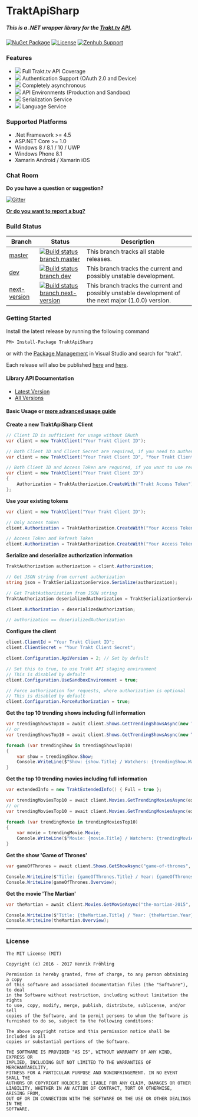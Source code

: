 TraktApiSharp
===
##### This is a .NET wrapper library for the [Trakt.tv](https://trakt.tv/) [API](http://docs.trakt.apiary.io/#).

[![NuGet Package](https://img.shields.io/badge/NuGet-v0.9.0-brightgreen.svg?style=flat)](https://www.nuget.org/packages/TraktApiSharp)
[![License](https://img.shields.io/badge/License-MIT-blue.svg?style=flat)](https://opensource.org/licenses/MIT)
[![Zenhub Support](https://raw.githubusercontent.com/ZenHubIO/support/master/zenhub-badge.png)](https://www.zenhub.com/)

### Features
- ![](https://raw.githubusercontent.com/henrikfroehling/TraktApiSharp/dev/.github/full-support.png) Full Trakt.tv API Coverage
- ![](https://raw.githubusercontent.com/henrikfroehling/TraktApiSharp/dev/.github/authentication.png) Authentication Support (OAuth 2.0 and Device)
- ![](https://raw.githubusercontent.com/henrikfroehling/TraktApiSharp/dev/.github/async.png) Completely asynchronous
- ![](https://raw.githubusercontent.com/henrikfroehling/TraktApiSharp/dev/.github/environments.png) API Environments (Production and Sandbox)
- ![](https://raw.githubusercontent.com/henrikfroehling/TraktApiSharp/dev/.github/serialization.png) Serialization Service
- ![](https://raw.githubusercontent.com/henrikfroehling/TraktApiSharp/dev/.github/language-service.png) Language Service

### Supported Platforms
- .Net Framework >= 4.5
- ASP.NET Core >= 1.0
- Windows 8 / 8.1 / 10 / UWP
- Windows Phone 8.1
- Xamarin Android / Xamarin iOS

### Chat Room

**Do you have a question or suggestion?**

[![Gitter](https://badges.gitter.im/traktapisharp/Lobby.svg)](https://gitter.im/traktapisharp/Lobby?utm_source=badge&utm_medium=badge&utm_campaign=pr-badge)

**[Or do you want to report a bug?](https://github.com/henrikfroehling/TraktApiSharp/issues)**

### Build Status
| Branch | Status | Description |
|---|---|---|
| [master](https://github.com/henrikfroehling/TraktApiSharp/tree/master) | [![Build status branch master](https://ci.appveyor.com/api/projects/status/03n3og01n67yef7n/branch/master?svg=true&passingText=master%20-%20passing&pendingText=master%20-%20pending&failingText=master%20-%20failing)](https://ci.appveyor.com/project/henrikfroehling/traktapisharp/branch/master) | This branch tracks all stable releases. |
| [dev](https://github.com/henrikfroehling/TraktApiSharp/tree/dev) | [![Build status branch dev](https://ci.appveyor.com/api/projects/status/03n3og01n67yef7n/branch/dev?svg=true&passingText=dev%20-%20passing&pendingText=dev%20-%20pending&failingText=dev%20-%20failing)](https://ci.appveyor.com/project/henrikfroehling/traktapisharp/branch/dev) | This branch tracks the current and possibly unstable development. |
| [next-version](https://github.com/henrikfroehling/TraktApiSharp) | [![Build status branch next-version](https://ci.appveyor.com/api/projects/status/03n3og01n67yef7n/branch/next-version?svg=true&passingText=next-version%20-%20passing&pendingText=next-version%20-%20pending&failingText=next-version%20-%20failing)](https://ci.appveyor.com/project/henrikfroehling/traktapisharp/branch/next-version) | This branch tracks the current and possibly unstable development of the next major (1.0.0) version. |

### Getting Started

Install the latest release by running the following command
```ps
PM> Install-Package TraktApiSharp
```
or with the [Package Management](https://docs.nuget.org/consume/package-manager-dialog) in Visual Studio and search for "trakt".

Each release will also be published [here](https://henrikfroehling.github.io/TraktApiSharp/downloads/) and [here](https://github.com/henrikfroehling/TraktApiSharp/releases).

#### Library API Documentation
- [Latest Version](https://henrikfroehling.github.io/TraktApiSharp/apidoc/v0.9.0/)
- [All Versions](https://henrikfroehling.github.io/TraktApiSharp/apidoc/)

#### Basic Usage or [more advanced usage guide](https://henrikfroehling.github.io/TraktApiSharp/guide/)

**Create a new TraktApiSharp Client**
```csharp
// Client ID is sufficient for usage without OAuth
var client = new TraktClient("Your Trakt Client ID");

// Both Client ID and Client Secret are required, if you need to authenticate your application
var client = new TraktClient("Your Trakt Client ID", "Your Trakt Client Secret");

// Both Client ID and Access Token are required, if you want to use requests, that require authorization
var client = new TraktClient("Your Trakt Client ID")
{
    Authorization = TraktAuthorization.CreateWith("Trakt Access Token")
};
```

**Use your existing tokens**
```csharp
var client = new TraktClient("Your Trakt Client ID");

// Only access token
client.Authorization = TraktAuthorization.CreateWith("Your Access Token");

// Access Token and Refresh Token
client.Authorization = TraktAuthorization.CreateWith("Your Access Token", "Your Refresh Token");
```

**Serialize and deserialize authorization information**
```csharp
TraktAuthorization authorization = client.Authorization;

// Get JSON string from current authorization
string json = TraktSerializationService.Serialize(authorization);

// Get TraktAuthorization from JSON string
TraktAuthorization deserializedAuthorization = TraktSerializationService.DeserializeAuthorization(json);

client.Authorization = deserializedAuthorization;

// authorization == deserializedAuthorization
```

**Configure the client**
```csharp
client.ClientId = "Your Trakt Client ID";
client.ClientSecret = "Your Trakt Client Secret";

client.Configuration.ApiVersion = 2; // Set by default

// Set this to true, to use Trakt API staging environment
// This is disabled by default
client.Configuration.UseSandboxEnvironment = true;

// Force authorization for requests, where authorization is optional
// This is disabled by default
client.Configuration.ForceAuthorization = true;
```

**Get the top 10 trending shows including full information**
```csharp
var trendingShowsTop10 = await client.Shows.GetTrendingShowsAsync(new TraktExtendedInfo().SetFull(), null, 10);
// or
var trendingShowsTop10 = await client.Shows.GetTrendingShowsAsync(new TraktExtendedInfo() { Full = true }, 1, 10);

foreach (var trendingShow in trendingShowsTop10)
{
    var show = trendingShow.Show;
    Console.WriteLine($"Show: {show.Title} / Watchers: {trendingShow.Watchers}");
}
```

**Get the top 10 trending movies including full information**
```csharp
var extendedInfo = new TraktExtendedInfo() { Full = true };

var trendingMoviesTop10 = await client.Movies.GetTrendingMoviesAsync(extendedInfo, null, 10);
// or
var trendingMoviesTop10 = await client.Movies.GetTrendingMoviesAsync(extendedInfo, 1, 10);

foreach (var trendingMovie in trendingMoviesTop10)
{
    var movie = trendingMovie.Movie;
    Console.WriteLine($"Movie: {movie.Title} / Watchers: {trendingMovie.Watchers}");
}
```

**Get the show 'Game of Thrones'**
```csharp
var gameOfThrones = await client.Shows.GetShowAsync("game-of-thrones", new TraktExtendedInfo().SetFull());

Console.WriteLine($"Title: {gameOfThrones.Title} / Year: {gameOfThrones.Year}");
Console.WriteLine(gameOfThrones.Overview);
```

**Get the movie 'The Martian'**
```csharp
var theMartian = await client.Movies.GetMovieAsync("the-martian-2015", new TraktExtendedInfo().SetFull());

Console.WriteLine($"Title: {theMartian.Title} / Year: {theMartian.Year}");
Console.WriteLine(theMartian.Overview);
```

---
### License
```
The MIT License (MIT)

Copyright (c) 2016 - 2017 Henrik Fröhling

Permission is hereby granted, free of charge, to any person obtaining a copy
of this software and associated documentation files (the "Software"), to deal
in the Software without restriction, including without limitation the rights
to use, copy, modify, merge, publish, distribute, sublicense, and/or sell
copies of the Software, and to permit persons to whom the Software is
furnished to do so, subject to the following conditions:

The above copyright notice and this permission notice shall be included in all
copies or substantial portions of the Software.

THE SOFTWARE IS PROVIDED "AS IS", WITHOUT WARRANTY OF ANY KIND, EXPRESS OR
IMPLIED, INCLUDING BUT NOT LIMITED TO THE WARRANTIES OF MERCHANTABILITY,
FITNESS FOR A PARTICULAR PURPOSE AND NONINFRINGEMENT. IN NO EVENT SHALL THE
AUTHORS OR COPYRIGHT HOLDERS BE LIABLE FOR ANY CLAIM, DAMAGES OR OTHER
LIABILITY, WHETHER IN AN ACTION OF CONTRACT, TORT OR OTHERWISE, ARISING FROM,
OUT OF OR IN CONNECTION WITH THE SOFTWARE OR THE USE OR OTHER DEALINGS IN THE
SOFTWARE.
```
